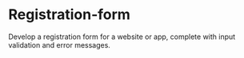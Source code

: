 # Registration-form
Develop a registration form for a website or app, complete with input validation and error messages.
